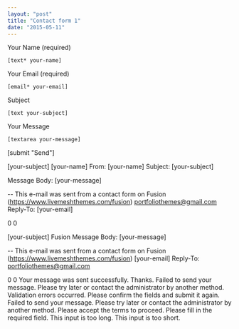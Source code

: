 ```yaml
---
layout: "post"
title: "Contact form 1"
date: "2015-05-11"
---
```


Your Name (required)  

    [text* your-name] 

Your Email (required)  

    [email* your-email] 

Subject  

    [text your-subject] 

Your Message  

    [textarea your-message] 

[submit "Send"]

[your-subject]
[your-name] 
From: [your-name] 
Subject: [your-subject]

Message Body:
[your-message]

--
This e-mail was sent from a contact form on Fusion (https://www.livemeshthemes.com/fusion)
portfoliothemes@gmail.com
Reply-To: [your-email]

0
0

[your-subject]
Fusion 
Message Body:
[your-message]

--
This e-mail was sent from a contact form on Fusion (https://www.livemeshthemes.com/fusion)
[your-email]
Reply-To: portfoliothemes@gmail.com

0
0
Your message was sent successfully. Thanks.
Failed to send your message. Please try later or contact the administrator by another method.
Validation errors occurred. Please confirm the fields and submit it again.
Failed to send your message. Please try later or contact the administrator by another method.
Please accept the terms to proceed.
Please fill in the required field.
This input is too long.
This input is too short.